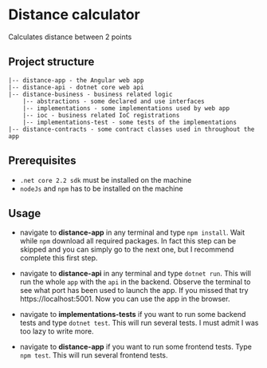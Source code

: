# Distance calculator
Calculates distance between 2 points

## Project structure
```
|-- distance-app - the Angular web app
|-- distance-api - dotnet core web api
|-- distance-business - business related logic
    |-- abstractions - some declared and use interfaces
    |-- implementations - some implementations used by web app
    |-- ioc - business related IoC registrations
    |-- implementations-test - some tests of the implementations
|-- distance-contracts - some contract classes used in throughout the app
```

## Prerequisites
* `.net core 2.2 sdk` must be installed on the machine
* `nodeJs` and `npm` has to be installed on the machine

## Usage
* navigate to **distance-app**  in any terminal and type `npm install`. Wait while `npm` download all required packages. In fact this step can be skipped and you can simply go to the next one, but I recommend complete this first step.

* navigate to **distance-api** in any terminal and type `dotnet run`. This will run the whole `app` with the `api` in the backend. Observe the terminal to see what port has been used to launch the app. If you missed that try https://localhost:5001. Now you can use the app in the browser.

* navigate to **implementations-tests** if you want to run some backend tests and type `dotnet test`. This will run several tests. I must admit I was too lazy to write more.

* navigate to **distance-app** if you want to run some frontend tests. Type `npm test`. This will run several frontend tests.
